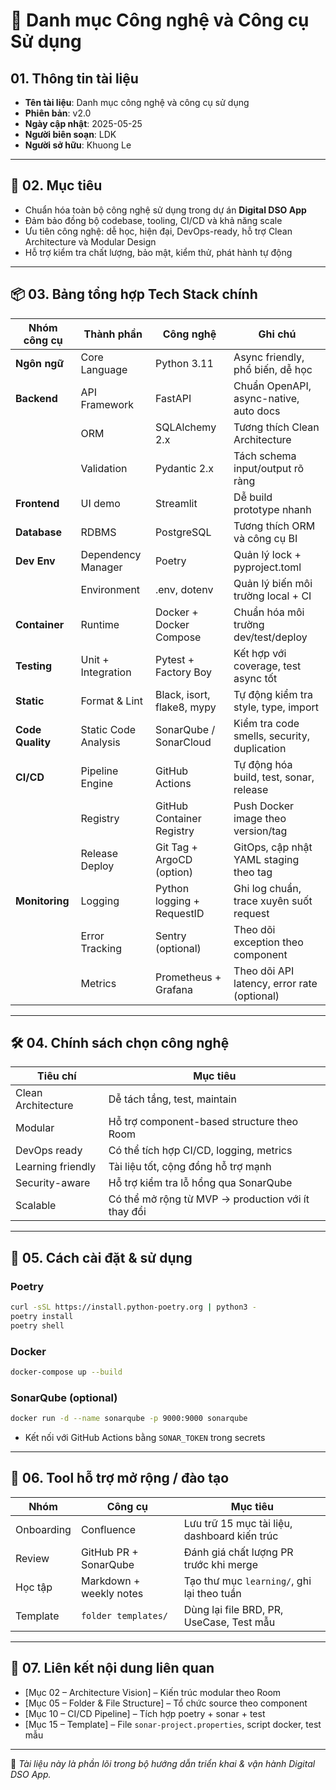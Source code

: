 
# 🧰 Danh mục Công nghệ và Công cụ Sử dụng

## 01. Thông tin tài liệu

- **Tên tài liệu**: Danh mục công nghệ và công cụ sử dụng  
- **Phiên bản**: v2.0  
- **Ngày cập nhật**: 2025-05-25  
- **Người biên soạn**: LDK  
- **Người sở hữu**: Khuong Le  

---

## 🎯 02. Mục tiêu

- Chuẩn hóa toàn bộ công nghệ sử dụng trong dự án **Digital DSO App**
- Đảm bảo đồng bộ codebase, tooling, CI/CD và khả năng scale
- Ưu tiên công nghệ: dễ học, hiện đại, DevOps-ready, hỗ trợ Clean Architecture và Modular Design
- Hỗ trợ kiểm tra chất lượng, bảo mật, kiểm thử, phát hành tự động

---

## 📦 03. Bảng tổng hợp Tech Stack chính

| Nhóm công cụ   | Thành phần             | Công nghệ                  | Ghi chú                                           |
|----------------|------------------------|----------------------------|---------------------------------------------------|
| **Ngôn ngữ**   | Core Language          | Python 3.11                | Async friendly, phổ biến, dễ học                  |
| **Backend**    | API Framework          | FastAPI                    | Chuẩn OpenAPI, async-native, auto docs           |
|                | ORM                    | SQLAlchemy 2.x             | Tương thích Clean Architecture                    |
|                | Validation             | Pydantic 2.x               | Tách schema input/output rõ ràng                 |
| **Frontend**   | UI demo                | Streamlit                  | Dễ build prototype nhanh                         |
| **Database**   | RDBMS                  | PostgreSQL                 | Tương thích ORM và công cụ BI                    |
| **Dev Env**    | Dependency Manager     | Poetry                     | Quản lý lock + pyproject.toml                    |
|                | Environment            | .env, dotenv               | Quản lý biến môi trường local + CI              |
| **Container**  | Runtime                | Docker + Docker Compose    | Chuẩn hóa môi trường dev/test/deploy             |
| **Testing**    | Unit + Integration     | Pytest + Factory Boy       | Kết hợp với coverage, test async tốt             |
| **Static**     | Format & Lint          | Black, isort, flake8, mypy | Tự động kiểm tra style, type, import             |
| **Code Quality**| Static Code Analysis  | SonarQube / SonarCloud     | Kiểm tra code smells, security, duplication      |
| **CI/CD**      | Pipeline Engine        | GitHub Actions             | Tự động hóa build, test, sonar, release          |
|                | Registry               | GitHub Container Registry  | Push Docker image theo version/tag               |
|                | Release Deploy         | Git Tag + ArgoCD (option)  | GitOps, cập nhật YAML staging theo tag           |
| **Monitoring** | Logging                | Python logging + RequestID | Ghi log chuẩn, trace xuyên suốt request          |
|                | Error Tracking         | Sentry (optional)          | Theo dõi exception theo component                |
|                | Metrics                | Prometheus + Grafana       | Theo dõi API latency, error rate (optional)      |

---

## 🛠 04. Chính sách chọn công nghệ

| Tiêu chí                  | Mục tiêu                                                  |
|---------------------------|-----------------------------------------------------------|
| Clean Architecture        | Dễ tách tầng, test, maintain                              |
| Modular                   | Hỗ trợ component-based structure theo Room               |
| DevOps ready              | Có thể tích hợp CI/CD, logging, metrics                   |
| Learning friendly         | Tài liệu tốt, cộng đồng hỗ trợ mạnh                       |
| Security-aware            | Hỗ trợ kiểm tra lỗ hổng qua SonarQube                    |
| Scalable                  | Có thể mở rộng từ MVP → production với ít thay đổi        |

---

## 🧪 05. Cách cài đặt & sử dụng

### Poetry

```bash
curl -sSL https://install.python-poetry.org | python3 -
poetry install
poetry shell
````

### Docker

```bash
docker-compose up --build
```

### SonarQube (optional)

```bash
docker run -d --name sonarqube -p 9000:9000 sonarqube
```

* Kết nối với GitHub Actions bằng `SONAR_TOKEN` trong secrets

---

## 🧭 06. Tool hỗ trợ mở rộng / đào tạo

| Nhóm       | Công cụ                 | Mục tiêu                                     |
| ---------- | ----------------------- | -------------------------------------------- |
| Onboarding | Confluence              | Lưu trữ 15 mục tài liệu, dashboard kiến trúc |
| Review     | GitHub PR + SonarQube   | Đánh giá chất lượng PR trước khi merge       |
| Học tập    | Markdown + weekly notes | Tạo thư mục `learning/`, ghi lại theo tuần   |
| Template   | `folder templates/`     | Dùng lại file BRD, PR, UseCase, Test mẫu     |

---

## 🔗 07. Liên kết nội dung liên quan

* \[Mục 02 – Architecture Vision] – Kiến trúc modular theo Room
* \[Mục 05 – Folder & File Structure] – Tổ chức source theo component
* \[Mục 10 – CI/CD Pipeline] – Tích hợp poetry + sonar + test
* \[Mục 15 – Template] – File `sonar-project.properties`, script docker, test mẫu

---

📌 *Tài liệu này là phần lõi trong bộ hướng dẫn triển khai & vận hành Digital DSO App.*
